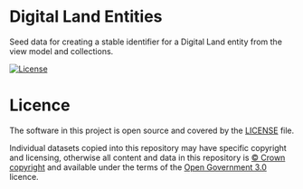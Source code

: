 # Digital Land Entities

Seed data for creating a stable identifier for a Digital Land entity from the view model and collections.

[![License](https://img.shields.io/github/license/mashape/apistatus.svg)](https://github.com/digital-land/entity-data/blob/master/LICENSE)

# Licence

The software in this project is open source and covered by the [LICENSE](LICENSE) file.

Individual datasets copied into this repository may have specific copyright and licensing, otherwise all content and data in this repository is
[© Crown copyright](http://www.nationalarchives.gov.uk/information-management/re-using-public-sector-information/copyright-and-re-use/crown-copyright/)
and available under the terms of the [Open Government 3.0](https://www.nationalarchives.gov.uk/doc/open-government-licence/version/3/) licence.
